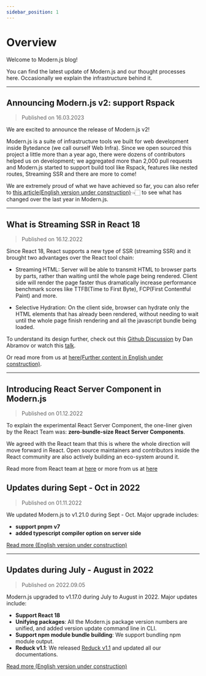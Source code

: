 ```yaml
---
sidebar_position: 1
---
```


# Overview

Welcome to Modern.js blog!

You can find the latest update of Modern.js and our thought processes here. Occasionally we explain the infrastructure behind it.

---

## Announcing Modern.js v2: support Rspack

> Published on 16.03.2023

We are excited to announce the release of Modern.js v2!

Modern.js is a suite of infrastructure tools we built for web development inside Bytedance (we call ourself Web Infra). Since we open sourced this project a little more than a year ago, there were dozens of contributors helped us on development; we aggregated more than 2,000 pull requests and Modern.js started to support build tool like Rspack, features like nested routes, Streaming SSR and there are more to come!

We are extremely proud of what we have achieved so far, you can also refer to [this article(English version under construction)](/community/blog/v2-release-note)👈🏻 to see what has changed over the last year in Modern.js.

---

## What is Streaming SSR in React 18

> Published on 16.12.2022

Since React 18, React supports a new type of SSR (streaming SSR) and it brought two advantages over the React tool chain:

- Streaming HTML: Server will be able to transmit HTML to browser parts by parts, rather than waiting until the whole page being rendered. Client side will render the page faster thus dramatically increase performance benchmark scores like TTFB(Time to First Byte), FCP(First Contentful Paint) and more.

- Selective Hydration: On the client side, browser can hydrate only the HTML elements that has already been rendered, without needing to wait until the whole page finish rendering and all the javascript bundle being loaded.

To understand its design further, check out this [Github Discussion](https://github.com/reactwg/react-18/discussions/37) by Dan Abramov or watch this [talk](https://www.youtube.com/watch?v=pj5N-Khihgc).

Or read more from us at [here(Further content in English under construction)](https://mp.weixin.qq.com/s/w4FS5sBcHqRl-Saqi19Y6g).

---

## Introducing React Server Component in Modern.js

> Published on 01.12.2022

To explain the experimental React Server Component, the one-liner given by the React Team was: **zero-bundle-size React Server Components**.

We agreed with the React team that this is where the whole direction will move forward in React. Open source maintainers and contributors inside the React community are also actively building an eco-system around it.

Read more from React team at [here](https://react.dev/blog/2023/03/22/react-labs-what-we-have-been-working-on-march-2023#react-server-components) or more from us at [here](https://mp.weixin.qq.com/s/B-XLvW00vl5RE1Ur3EW4ow)

## Updates during Sept - Oct in 2022

> Published on 01.11.2022

We updated Modern.js to v1.21.0 during Sept - Oct. Major upgrade includes:

- **support pnpm v7**
- **added typescript compiler option on server side**

[Read more (English version under construction)](/community/blog/2022-0910-updates)

---

## Updates during July - August in 2022

> Published on 2022.09.05

Modern.js upgraded to v1.17.0 during July to August in 2022. Major updates include:

- **Support React 18**
- **Unifying packages**: All the Modern.js package version numbers are unified, and added version update command line in CLI.
- **Support npm module bundle building**: We support bundling npm module output.
- **Reduck v1.1**: We released [Reduck v1.1](https://github.com/web-infra-dev/reduck) and updated all our documentations.

[Read more (English version under construction)](/community/blog/2022-0708-updates)

